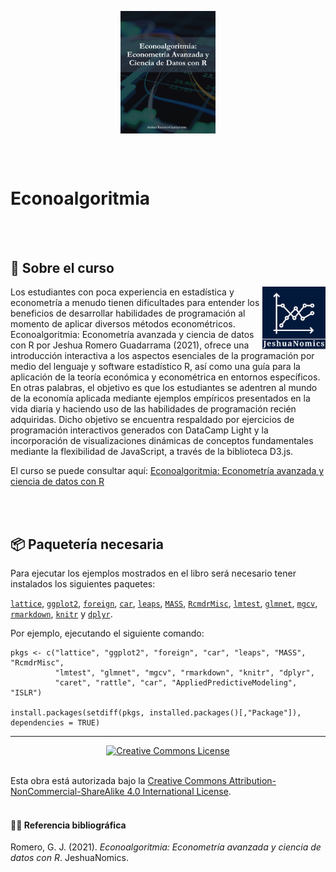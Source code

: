 <p align="center"><img align="center" src="https://github.com/Jeshua-Romero-Guadarrama/Econoalgoritmia/blob/main/images/Econoalgoritmia.png" width="30%" height="30%"></p>

<br/>
<br/>

# Econoalgoritmia

<br/>
<br/>

## 📖 Sobre el curso

<p><img src="https://github.com/Jeshua-Romero-Guadarrama/Econoalgoritmia/blob/main/images/logo.png" alt="logo" align="right" width="20%" height="20%"> 
Los estudiantes con poca experiencia en estadística y econometría a menudo tienen dificultades para entender los beneficios de desarrollar habilidades de programación al momento de aplicar diversos métodos econométricos. </i>Econoalgoritmia: Econometría avanzada y ciencia de datos con R</i>  por Jeshua Romero Guadarrama (2021), ofrece una introducción interactiva a los aspectos esenciales de la programación por medio del lenguaje y software estadístico R, así como una guía para la aplicación de la teoría económica y econométrica en entornos específicos. En otras palabras, el objetivo es que los estudiantes se adentren al mundo de la economía aplicada mediante ejemplos empíricos presentados en la vida diaria y haciendo uso de las habilidades de programación recién adquiridas. Dicho objetivo se encuentra respaldado por ejercicios de programación interactivos generados con DataCamp Light y la incorporación de visualizaciones dinámicas de conceptos fundamentales mediante la flexibilidad de JavaScript, a través de la biblioteca D3.js.</p>

El curso se puede consultar aquí: [Econoalgoritmia: Econometría avanzada y ciencia de datos con R](https://jeshua-romero-guadarrama.github.io/Econoalgoritmia/)

<br/>
<br/>

## 📦 Paquetería necesaria

Para ejecutar los ejemplos mostrados en el libro será necesario tener instalados los siguientes paquetes:

[`lattice`](https://cran.r-project.org/web/packages/lattice/index.html), 
[`ggplot2`](https://cran.r-project.org/web/packages/ggplot2/index.html), 
[`foreign`](https://cran.r-project.org/web/packages/foreign/index.html), 
[`car`](https://cran.r-project.org/web/packages/car/index.html), 
[`leaps`](https://cran.r-project.org/web/packages/leaps/index.html), 
[`MASS`](https://cran.r-project.org/web/packages/MASS/index.html), 
[`RcmdrMisc`](https://cran.r-project.org/web/packages/RcmdrMisc/index.html), 
[`lmtest`](https://cran.r-project.org/web/packages/lmtest/index.html), 
[`glmnet`](https://cran.r-project.org/web/packages/glmnet/index.html), 
[`mgcv`](https://cran.r-project.org/web/packages/mgcv/index.html), 
[`rmarkdown`](https://cran.r-project.org/web/packages/rmarkdown/index.html), 
[`knitr`](https://cran.r-project.org/web/packages/knitr/index.html) y 
[`dplyr`](https://cran.r-project.org/web/packages/dplyr/index.html).

Por ejemplo, ejecutando el siguiente comando:

```{r eval=FALSE}
pkgs <- c("lattice", "ggplot2", "foreign", "car", "leaps", "MASS", "RcmdrMisc", 
          "lmtest", "glmnet", "mgcv", "rmarkdown", "knitr", "dplyr",
          "caret", "rattle", "car", "AppliedPredictiveModeling", "ISLR")

install.packages(setdiff(pkgs, installed.packages()[,"Package"]), dependencies = TRUE)
```

___

<p align="center"><a rel="license" href="http://creativecommons.org/licenses/by-nc-sa/4.0/"><img alt="Creative Commons License" style="border-width:0" src="https://mirrors.creativecommons.org/presskit/buttons/88x31/svg/by-nc-sa.eu.svg"/></a></p><br/>Esta obra está autorizada bajo la <a rel="license" href="http://creativecommons.org/licenses/by-nc-sa/4.0/">Creative Commons Attribution-NonCommercial-ShareAlike 4.0 International License</a>.

<br/>
<br/>

#### ✍🏻 Referencia bibliográfica
Romero, G. J. (2021). *Econoalgoritmia: Econometría avanzada y ciencia de datos con R*. JeshuaNomics.